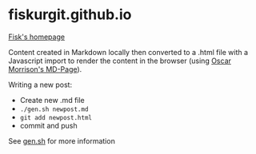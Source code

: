 # fiskurgit.github.io

[Fisk's homepage](https://fiskurgit.github.io) 

Content created in Markdown locally then converted to a .html file with a Javascript import to render the content in the browser (using [Oscar Morrison's MD-Page](https://github.com/oscarmorrison/md-page)). 

Writing a new post:
* Create new .md file 
* `./gen.sh newpost.md`
* `git add newpost.html`
* commit and push

See [gen.sh](https://github.com/fiskurgit/fiskurgit.github.io/blob/master/gen.sh) for more information
